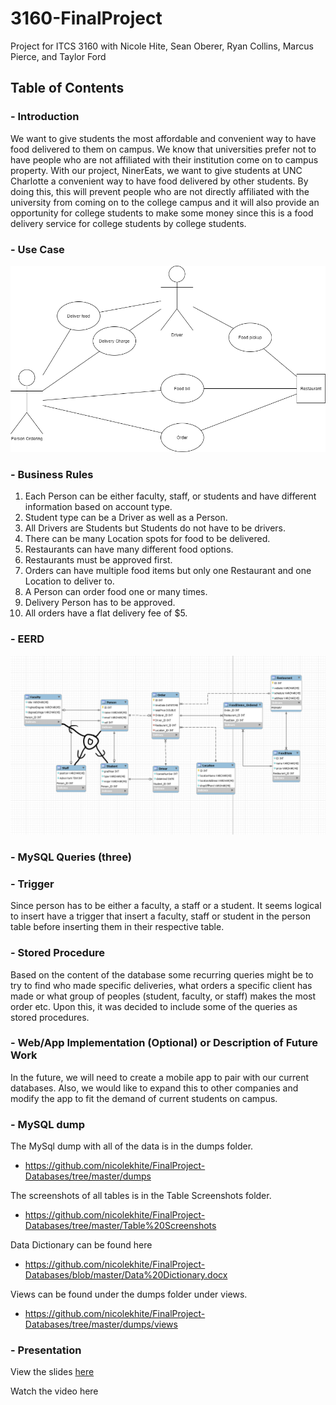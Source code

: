# 3160-FinalProject
Project for ITCS 3160 with Nicole Hite, Sean Oberer, Ryan Collins, Marcus Pierce, and Taylor Ford

## Table of Contents
### - Introduction
We want to give students the most affordable and convenient way to have food delivered to them on campus. We know that universities
prefer not to have people who are not affiliated with their institution come on to campus property. With our project, NinerEats, we 
want to give students at UNC Charlotte a convenient way to have food delivered by other students. By doing this, this will prevent 
people who are not directly affiliated with the university from coming on to the college campus and it will also provide an opportunity 
for college students to make some money since this is a food delivery service for college students by college students.
### - Use Case
![Use_Case](https://github.com/nicolekhite/FinalProject-Databases/blob/master/Use_Case.png?raw=true)
### - Business Rules
1. Each Person can be either faculty, staff, or students and have different information based on account type.
2. Student type can be a Driver as well as a Person.
3. All Drivers are Students but Students do not have to be drivers.
4. There can be many Location spots for food to be delivered.
5. Restaurants can have many different food options.
6. Restaurants must be approved first. 
7. Orders can have multiple food items but only one Restaurant and one Location to deliver to.
8. A Person can order food one or many times.
9. Delivery Person has to be approved.
10. All orders have a flat delivery fee of $5.
### - EERD
![EERD Diagram](https://github.com/nicolekhite/FinalProject-Databases/blob/master/EERD.png?raw=true)
### - MySQL Queries (three)
### - Trigger
Since person has to be either a faculty, a staff or a student. It seems logical to insert have a trigger that insert a faculty, staff or student in the person table before inserting them in their respective table.
### - Stored Procedure
Based on the content of the database some recurring queries might be to try to find who made specific deliveries, what orders a specific client has made or what group of peoples (student, faculty, or staff) makes the most order etc. Upon this, it was decided to include some of the queries as stored procedures.
### - Web/App Implementation (Optional) or Description of Future Work
In the future, we will need to create a mobile app to pair with our current databases. Also, we would like to expand this to other companies and modify the app to fit the demand of current students on campus.
### - MySQL dump
The MySql dump with all of the data is in the dumps folder.
  - https://github.com/nicolekhite/FinalProject-Databases/tree/master/dumps

The screenshots of all tables is in the Table Screenshots folder.
  - https://github.com/nicolekhite/FinalProject-Databases/tree/master/Table%20Screenshots
  
Data Dictionary can be found here
  - https://github.com/nicolekhite/FinalProject-Databases/blob/master/Data%20Dictionary.docx
  
Views can be found under the dumps folder under views.
  - https://github.com/nicolekhite/FinalProject-Databases/tree/master/dumps/views
### - Presentation
View the slides [here](https://docs.google.com/presentation/d/1SIFgJs3CYxTQUWqKWLeM_iwOMSqZZDp9Sz3s8qKFcGQ/edit?usp=sharing)

Watch the video here
